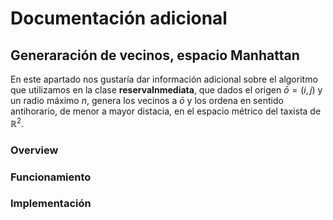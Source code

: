 # Documentación adicional

## Generaración de vecinos, espacio Manhattan

En este apartado nos gustaría dar información adicional sobre el algoritmo que utilizamos en la clase **reservaInmediata**, que dados el origen $\bar{o} = ( i, j )$ 
y un radio máximo $n$, genera los vecinos a $\bar{o}$ y los ordena en sentido antihorario, de menor a mayor distacia, en el espacio métrico del taxista de $\mathbb{R}^2$.

### Overview




### Funcionamiento

### Implementación
